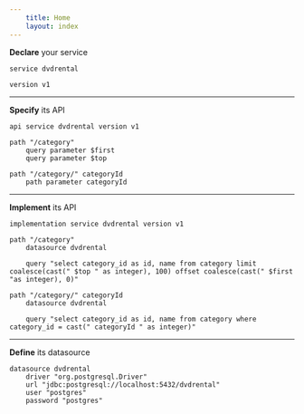 ```yaml
---
    title: Home
    layout: index
---
```

**Declare** your service
```
service dvdrental

version v1
```
---

**Specify** its API
```
api service dvdrental version v1

path "/category"
	query parameter $first
	query parameter $top

path "/category/" categoryId
	path parameter categoryId	
```
---

**Implement** its API
```
implementation service dvdrental version v1

path "/category"
	datasource dvdrental

	query "select category_id as id, name from category limit coalesce(cast(" $top " as integer), 100) offset coalesce(cast(" $first "as integer), 0)"

path "/category/" categoryId
	datasource dvdrental

	query "select category_id as id, name from category where category_id = cast(" categoryId " as integer)"
```
---

**Define** its datasource
```
datasource dvdrental
	driver "org.postgresql.Driver"
	url "jdbc:postgresql://localhost:5432/dvdrental"
	user "postgres"
	password "postgres"
```
